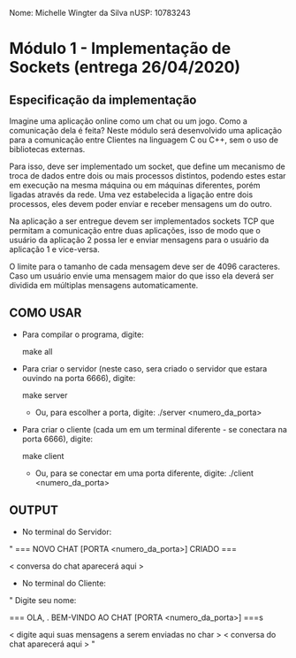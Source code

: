 Nome: Michelle Wingter da Silva
nUSP: 10783243

# Módulo 1 - Implementação de Sockets (entrega 26/04/2020)

## Especificação da implementação

Imagine uma aplicação online como um chat ou um jogo. Como a comunicação dela é feita?
Neste módulo será desenvolvido uma aplicação para a comunicação entre Clientes na linguagem
C ou C++, sem o uso de bibliotecas externas.

Para isso, deve ser implementado um socket, que define um mecanismo de troca de dados
entre dois ou mais processos distintos, podendo estes estar em execução na mesma máquina ou
em máquinas diferentes, porém ligadas através da rede. Uma vez estabelecida a ligação entre dois
processos, eles devem poder enviar e receber mensagens um do outro.

Na aplicação a ser entregue devem ser implementados sockets TCP que permitam a comunicação
entre duas aplicações, isso de modo que o usuário da aplicação 2 possa ler e enviar mensagens para
o usuário da aplicação 1 e vice-versa.

O limite para o tamanho de cada mensagem deve ser de 4096 caracteres. Caso um usuário envie
uma mensagem maior do que isso ela deverá ser dividida em múltiplas mensagens automaticamente.

## COMO USAR

* Para compilar o programa, digite:

	make all

* Para criar o servidor (neste caso, sera criado o servidor que estara ouvindo na porta 6666), digite:

	make server

	* Ou, para escolher a porta, digite: 
		./server <numero_da_porta>

* Para criar o cliente (cada um em um terminal diferente - se conectara na porta 6666), digite:

	make client

	* Ou, para se conectar em uma porta diferente, digite:
		./client <numero_da_porta>



## OUTPUT

* No terminal do Servidor:

" === NOVO CHAT [PORTA <numero_da_porta>] CRIADO ===

< conversa do chat aparecerá aqui >


* No terminal do Cliente:

" Digite seu nome: <digite aqui seu nome>

=== OLA, <nome>. BEM-VINDO AO CHAT [PORTA <numero_da_porta>] ===s

< digite aqui suas mensagens a serem enviadas no char >
< conversa do chat aparecerá aqui > "

	
